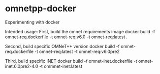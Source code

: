 # omnetpp-docker
Experimenting with docker

Intended usage:
First, build the omnet requirements image
docker build -f omnet-req.dockerfile -t omnet-req:v6.0 -t omnet-req:latest .

Second, build specific OMNeT++ version
docker build -f omnet-req.dockerfile -t omnet-req:latest -t omnet-req:v6.0pre2

Third, build specific INET
docker build -f omnet-inet.dockerfile -t omnet-inet:6.0pre2-4.0 -t ommnet-inet:latest


